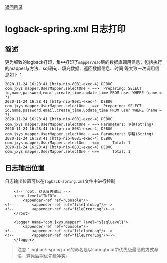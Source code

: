 [返回目录](../index.md)

# logback-spring.xml 日志打印

## 简述

更为细致的logback打印，集中打印了`mapper/dao`层的数据库调用信息，包括执行的mapper与方法、sql语句、填充数据、返回数据信息、时间
等大致一次调用信息如下：

```java_holder_method_tree
2020-11-24 16:28:41 [http-nio-8081-exec-4] DEBUG com.jxys.mapper.UserMapper.selectOne - ==>  Preparing: SELECT id,name,password,email,create_time,update_time FROM user WHERE (name = ?)  
2020-11-24 16:28:41 [http-nio-8081-exec-4] DEBUG com.jxys.mapper.UserMapper.selectOne - ==>  Preparing: SELECT id,name,password,email,create_time,update_time FROM user WHERE (name = ?)  
2020-11-24 16:28:41 [http-nio-8081-exec-4] DEBUG com.jxys.mapper.UserMapper.selectOne - ==> Parameters: 李建(String) 
2020-11-24 16:28:41 [http-nio-8081-exec-4] DEBUG com.jxys.mapper.UserMapper.selectOne - ==> Parameters: 李建(String) 
2020-11-24 16:28:41 [http-nio-8081-exec-4] DEBUG com.jxys.mapper.UserMapper.selectOne - <==      Total: 1 
2020-11-24 16:28:41 [http-nio-8081-exec-4] DEBUG com.jxys.mapper.UserMapper.selectOne - <==      Total: 1 
```

## 日志输出位置

日志输出位置可以在`logback-spring.xml`文件中进行控制

```java_holder_method_tree
	<!-- root: 默认日志输出 -->
	<root level="INFO">
		<appender-ref ref="Console"/>
<!--		<appender-ref ref="fileInfoLog"/>-->
<!--		<appender-ref ref="fileErrorLog"/>-->
	</root>

	<logger name="com.jxys.mapper" level="${sqlLevel}">
		<appender-ref ref="Console"/>
<!--		<appender-ref ref="fileInfoLog"/>-->
<!--		<appender-ref ref="fileErrorLog"/>-->
	</logger>
```

> 注意：logback-spring.xml的命名是以springboot中优先级最高的方式命名，避免后期优先级冲突。